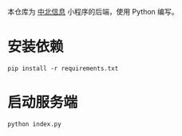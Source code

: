 本仓库为 [中北信息](https://github.com/Dreace/NUC-Information) 小程序的后端，使用 Python 编写。
# 安装依赖
```
pip install -r requirements.txt
```
# 启动服务端
```
python index.py
```

